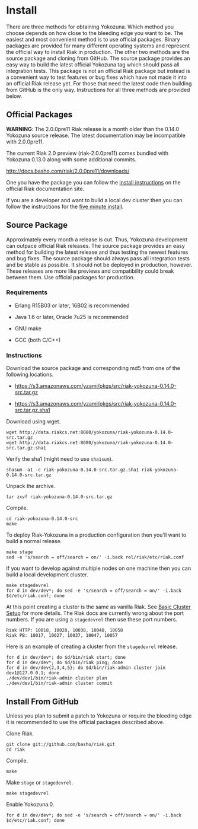 Install
=======

There are three methods for obtaining Yokozuna. Which
method you choose depends on how close to the bleeding edge you want to be.
The easiest and most convenient method is to use official packages. Binary
packages are provided for many different operating systems and
represent the official way to install Riak in production. The other
two methods are the source package and cloning from GitHub. The
source package provides an easy way to build the latest official
Yokozuna tag which should pass all integration tests. This package is
not an official Riak package but instead is a convenient way to test
features or bug fixes which have not made it into an official Riak
release yet. For those that need the latest code then building from
GitHub is the only way. Instructions for all three methods are
provided below.

Official Packages
----------

**WARNING**: The 2.0.0pre11 Riak release is a month older than the
  0.14.0 Yokozuna source release. The latest documentation may be
  incompatible with 2.0.0pre11.

The current Riak 2.0 preview (riak-2.0.0pre11) comes bundled with
Yokozuna 0.13.0 along with some additional commits.

http://docs.basho.com/riak/2.0.0pre11/downloads/

One you have the package you can follow the [install instructions][ii]
on the official Riak documentation site.

If you are a developer and want to build a local dev cluster then you
can follow the instructions for the [five minute install][fmi].

[ii]: http://docs.basho.com/riak/2.0.0pre11/ops/building/installing/
[fmi]: http://docs.basho.com/riak/2.0.0pre11/quickstart/

Source Package
--------------

Approximately every month a release is cut. Thus, Yokozuna development
can outpace official Riak releases. The source package provides an
easy method for building the latest release and thus testing the
newest features and bug fixes. The source package should always pass
all integration tests and be stable as possible. It should not be
deployed in production, however. These releases are more like previews
and compatibility could break between them. Use official packages for
production.

### Requirements ###

* Erlang R15B03 or later, 16B02 is recommended

* Java 1.6 or later, Oracle 7u25 is recommended

* GNU make

* GCC (both C/C++)

### Instructions ###

Download the source package and corresponding md5 from one of the
following locations.

* https://s3.amazonaws.com/yzami/pkgs/src/riak-yokozuna-0.14.0-src.tar.gz

* https://s3.amazonaws.com/yzami/pkgs/src/riak-yokozuna-0.14.0-src.tar.gz.sha1

Download using wget.

	wget http://data.riakcs.net:8080/yokozuna/riak-yokozuna-0.14.0-src.tar.gz
	wget http://data.riakcs.net:8080/yokozuna/riak-yokozuna-0.14.0-src.tar.gz.sha1

Verify the sha1 (might need to use `sha1sum`).

    shasum -a1 -c riak-yokozuna-0.14.0-src.tar.gz.sha1 riak-yokozuna-0.14.0-src.tar.gz

Unpack the archive.

    tar zxvf riak-yokozuna-0.14.0-src.tar.gz

Compile.

	cd riak-yokozuna-0.14.0-src
	make

To deploy Riak-Yokozuna in a production configuration then you'll want
to build a normal release.

	make stage
	sed -e 's/search = off/search = on/' -i.back rel/riak/etc/riak.conf

If you want to develop against multiple nodes on one machine then you
can build a local development cluster.

	make stagedevrel
    for d in dev/dev*; do sed -e 's/search = off/search = on/' -i.back $d/etc/riak.conf; done

At this point creating a cluster is the same as vanilla Riak.  See
[Basic Cluster Setup][bcs] for more details.  The Riak docs are
currently wrong about the port numbers.  If you are using a
`stagedevrel` then use these port numbers.

    Riak HTTP: 10018, 10028, 10038, 10048, 10058
	Riak PB: 10017, 10027, 10037, 10047, 10057

Here is an example of creating a cluster from the `stagedevrel`
release.

    for d in dev/dev*; do $d/bin/riak start; done
	for d in dev/dev*; do $d/bin/riak ping; done
    for d in dev/dev{2,3,4,5}; do $d/bin/riak-admin cluster join dev1@127.0.0.1; done
	./dev/dev1/bin/riak-admin cluster plan
	./dev/dev1/bin/riak-admin cluster commit


[bcs]: http://docs.basho.com/riak/latest/cookbooks/Basic-Cluster-Setup/

Install From GitHub
-----------------

Unless you plan to submit a patch to Yokozuna or require the bleeding
edge it is recommended to use the official packages described above.

Clone Riak.

    git clone git://github.com/basho/riak.git
    cd riak

Compile.

	make

Make `stage` or `stagedevrel`.

	make stagedevrel

Enable Yokozuna.0.

	for d in dev/dev*; do sed -e 's/search = off/search = on/' -i.back $d/etc/riak.conf; done
